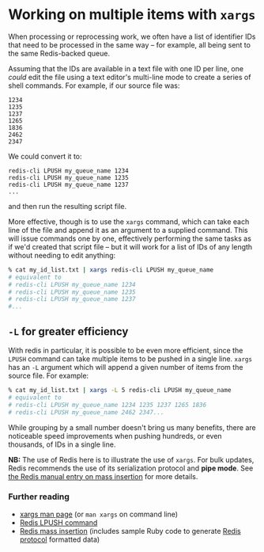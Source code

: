 # Working on multiple items with `xargs`

When processing or reprocessing work, we often have a list of identifier IDs that need to be processed in the same way – for example, all being sent to the same Redis-backed queue.

Assuming that the IDs are available in a text file with one ID per line, one _could_ edit the file using a text editor's multi-line mode to create a series of shell commands. For example, if our source file was:

```
1234
1235
1237
1265
1836
2462
2347
```

We could convert it to:

```
redis-cli LPUSH my_queue_name 1234
redis-cli LPUSH my_queue_name 1235
redis-cli LPUSH my_queue_name 1237
...
```

and then run the resulting script file.

More effective, though is to use the `xargs` command, which can take each line of the file and append it as an argument to a supplied command. This will issue commands one by one, effectively performing the same tasks as if we'd created that script file – but it will work for a list of IDs of any length without needing to edit anything:

```bash
% cat my_id_list.txt | xargs redis-cli LPUSH my_queue_name
# equivalent to
# redis-cli LPUSH my_queue_name 1234
# redis-cli LPUSH my_queue_name 1235
# redis-cli LPUSH my_queue_name 1237
#...
```

## `-L` for greater efficiency

With redis in particular, it is possible to be even more efficient, since the `LPUSH` command can take multiple items to be pushed in a single line. `xargs` has an `-L` argument which will append a given number of items from the source file. For example:

```bash
% cat my_id_list.txt | xargs -L 5 redis-cli LPUSH my_queue_name
# equivalent to
# redis-cli LPUSH my_queue_name 1234 1235 1237 1265 1836
# redis-cli LPUSH my_queue_name 2462 2347...
```

While grouping by a small number doesn't bring us many benefits, there are noticeable speed improvements when pushing hundreds, or even thousands, of IDs in a single line.

**NB:** The use of Redis here is to illustrate the use of `xargs`. For bulk updates, Redis recommends the use of its serialization protocol and **pipe mode**. See [the Redis manual entry on mass insertion](http://redis.io/topics/mass-insert) for more details.

### Further reading

* [xargs man page](http://man7.org/linux/man-pages/man1/xargs.1.html) (or `man xargs` on command line)
* [Redis LPUSH command](http://redis.io/commands/lpush)
* [Redis mass insertion](http://redis.io/topics/mass-insert) (includes sample Ruby code to generate [Redis protocol](http://redis.io/topics/protocol) formatted data)
